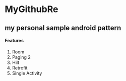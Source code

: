# MyGithubRe

## my personal sample android pattern

#### Features
1. Room
2. Paging 2
3. Hilt
4. Retrofit
5. Single Activity
